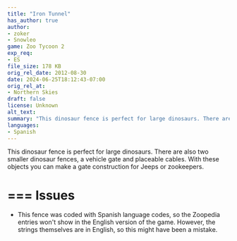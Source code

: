 ```yaml
---
title: "Iron Tunnel"
has_author: true
author: 
- zoker
- Snowleo
game: Zoo Tycoon 2
exp_req: 
- ES
file_size: 178 KB
orig_rel_date: 2012-08-30
date: 2024-06-25T18:12:43-07:00
orig_rel_at: 
- Northern Skies
draft: false
license: Unknown
alt_text: 
summary: "This dinosaur fence is perfect for large dinosaurs. There are also two smaller dinosaur fences, a vehicle gate and placeable cables. With these objects you can make a gate construction for Jeeps or zookeepers."
languages:
- Spanish
---
```


This dinosaur fence is perfect for large dinosaurs. There are also two smaller dinosaur fences, a vehicle gate and placeable cables. With these objects you can make a gate construction for Jeeps or zookeepers.

===
Issues
===

- This fence was coded with Spanish language codes, so the Zoopedia entries won't show in the English version of the game. However, the strings themselves are in English, so this might have been a mistake.